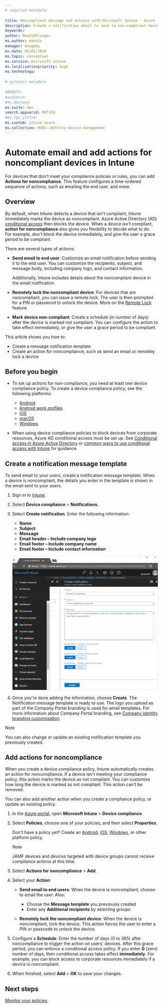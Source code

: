 ```yaml
---
# required metadata

title: Noncompliant message and actions with Microsoft Intune - Azure | Microsoft Docs
description: Create a notification email to send to non-compliant devices. Add actions after a device is  marked as non-compliant, such as add a grace period to get compliant, or create a schedule to block access until the device is compliant. Do this using Microsoft Intune in Azure.
keywords:
author: MandiOhlinger
ms.author: mandia
manager: dougeby
ms.date: 05/01/2019
ms.topic: conceptual
ms.service: microsoft-intune
ms.localizationpriority: high
ms.technology:

# optional metadata

#ROBOTS:
#audience:
#ms.devlang:
ms.suite: ems
search.appverid: MET150
#ms.tgt_pltfrm:
ms.custom: intune-azure
ms.collection: M365-identity-device-management
---
```


# Automate email and add actions for noncompliant devices in Intune

For devices that don't meet your compliance policies or rules, you can add **Actions for noncompliance**. This feature configures a time-ordered sequence of actions, such as emailing the end user, and more.

## Overview

By default, when Intune detects a device that isn't compliant, Intune immediately marks the device as noncompliant. Azure Active Directory (AD) [conditional access](https://docs.microsoft.com/azure/active-directory/active-directory-conditional-access-azure-portal) then blocks the device. When a device isn't compliant, **action for noncompliance** also gives you flexibility to decide what to do. For example, don't block the device immediately, and give the user a grace period to be compliant.

There are several types of actions:

- **Send email to end user**: Customize an email notification before sending it to the end user. You can customize the recipients, subject, and message body, including company logo, and contact information.

    Additionally, Intune includes details about the noncompliant device in the email notification.

- **Remotely lock the noncompliant device**: For devices that are noncompliant, you can issue a remote lock. The user is then prompted for a PIN or password to unlock the device. More on the [Remote Lock](device-remote-lock.md) feature. 

- **Mark device non-compliant**: Create a schedule (in number of days) after the device is marked not compliant. You can configure the action to take effect immediately, or give the user a grace period to be compliant.

This article shows you how to:

- Create a message notification template
- Create an action for noncompliance, such as send an email or remotely lock a device


## Before you begin

- To set up actions for non-compliance, you need at least one device compliance policy. To create a device compliance policy, see the following platforms:

  - [Android](compliance-policy-create-android.md)
  - [Android work profiles](compliance-policy-create-android-for-work.md)
  - [iOS](compliance-policy-create-ios.md)
  - [macOS](compliance-policy-create-mac-os.md)
  - [Windows](compliance-policy-create-windows.md)

- When using device compliance policies to block devices from corporate resources, Azure AD conditional access must be set up. See [Conditional access in Azure Active Directory](https://docs.microsoft.com/azure/active-directory/active-directory-conditional-access-azure-portal) or [common ways to use conditional access with Intune](conditional-access-intune-common-ways-use.md) for guidance.

## Create a notification message template

To send email to your users, create a notification message template. When a device is noncompliant, the details you enter in the template is shown in the email sent to your users.

1. Sign in to [Intune](https://go.microsoft.com/fwlink/?linkid=2090973).
2. Select **Device compliance** > **Notifications**.
3. Select **Create notification**. Enter the following information:

   - **Name**
   - **Subject**
   - **Message**
   - **Email header – Include company logo**
   - **Email footer – Include company name**
   - **Email footer – Include contact information**

   ![Example of a compliant notification message in Intune](./media/actionsfornoncompliance-1.PNG)

4. Once you're done adding the information, choose **Create**. The Notification message template is ready to use. The logo you upload as part of the Company Portal branding is used for email templates. For more information about Company Portal branding, see [Company identity branding customization](company-portal-app.md#company-identity-branding-customization).

> [!NOTE]
> You can also change or update an existing notification template you previously created.

## Add actions for noncompliance

When you create a device compliance policy, Intune automatically creates an action for noncompliance. If a device isn't meeting your compliance policy, this action marks the device as not compliant. You can customize how long the device is marked as not compliant. This action can't be removed.

You can also add another action when you create a compliance policy, or update an existing policy. 

1. In the [Azure portal](https://portal.azure.com), open **Microsoft Intune** > **Device compliance**.
2. Select **Policies**, choose one of your policies, and then select **Properties**. 

    Don't have a policy yet? Create an [Android](compliance-policy-create-android.md), [iOS](compliance-policy-create-ios.md), [Windows](compliance-policy-create-windows.md), or other platform policy.
  
    > [!NOTE]
    > JAMF devices and devices targeted with device groups cannot receive compliance actions at this time.

3. Select **Actions for noncompliance** > **Add**.
4. Select your **Action**: 

    - **Send email to end users**: When the device is noncompliant, choose to email the user. Also: 
    
         - Choose the **Message template** you previously created
         - Enter any **Additional recipients** by selecting groups
    
    - **Remotely lock the noncompliant device**: When the device is noncompliant, lock the device. This action forces the user to enter a PIN or passcode to unlock the device. 
    
5. Configure a **Schedule**: Enter the number of days (0 to 365) after noncompliance to trigger the action on users' devices. After this grace period, you can enforce a conditional access policy. If you enter **0** (zero) number of days, then conditional access takes effect **immediately**. For example, you can block access to corporate resources immediately if a device is noncompliant.

6. When finished, select **Add** > **OK** to save your changes.

## Next steps

[Monitor your policies](compliance-policy-monitor.md).
